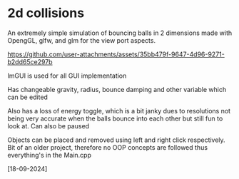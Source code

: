 # 2d collisions

An extremely simple simulation of bouncing balls in 2 dimensions made with OpengGL, glfw, and glm for the view port aspects.



https://github.com/user-attachments/assets/35bb479f-9647-4d96-9271-b2dd65ce297b



ImGUI is used for all GUI implementation

Has changeable gravity, radius, bounce damping and other variable which can be edited

Also has a loss of energy toggle, which is a bit janky dues to resolutions not being very accurate when the balls bounce into each other but still fun to look at.
Can also be paused

Objects can be placed and removed using left and right click respectively.
Bit of an older project, therefore no OOP concepts are followed thus everything's in the Main.cpp

[18-09-2024]
